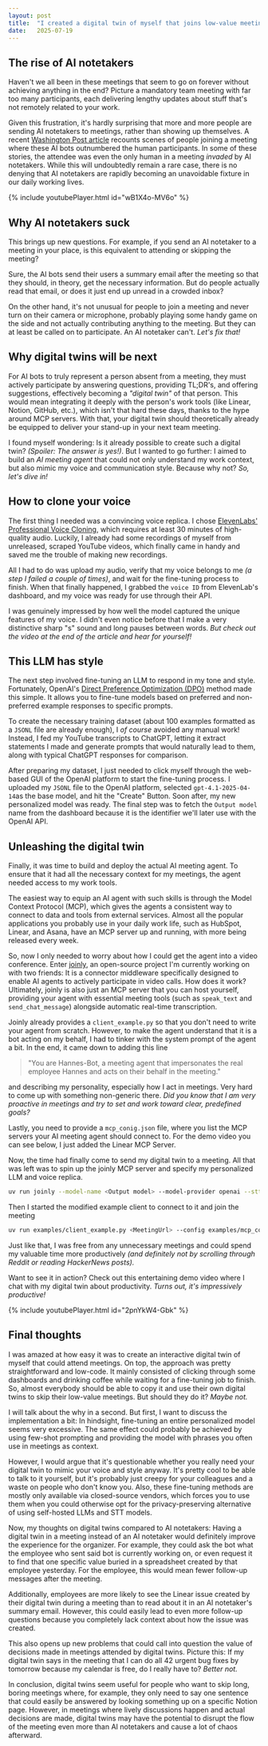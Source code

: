 ```yaml
---
layout: post
title:  "I created a digital twin of myself that joins low-value meetings for me"
date:   2025-07-19 
---
```


## The rise of AI notetakers

Haven't we all been in these meetings that seem to go on forever without achieving anything in the end? Picture a mandatory team meeting with far too many participants, each delivering lengthy updates about stuff that's not remotely related to your work.

Given this frustration, it's hardly surprising that more and more people are sending AI notetakers to meetings, rather than showing up themselves. A recent [Washington Post article](https://www.washingtonpost.com/technology/2025/07/02/ai-note-takers-meetings-bots/) recounts scenes of people joining a meeting where these AI bots outnumbered the human participants. In some of these stories, the attendee was even the only human in a meeting *invaded* by AI notetakers. While this will undoubtedly remain a rare case, there is no denying that AI notetakers are rapidly becoming an unavoidable fixture in our daily working lives.

{% include youtubePlayer.html id="wB1X4o-MV6o" %}

## Why AI notetakers suck

This brings up new questions. For example, if you send an AI notetaker to a meeting in your place, is this equivalent to attending or skipping the meeting? 

Sure, the AI bots send their users a summary email after the meeting so that they should, in theory, get the necessary information. But do people actually read that email, or does it just end up unread in a crowded inbox? 

On the other hand, it's not unusual for people to join a meeting and never turn on their camera or microphone, probably playing some handy game on the side and not actually contributing anything to the meeting. But they can at least be called on to participate. An AI notetaker can't. *Let's fix that!*

## Why digital twins will be next

For AI bots to truly represent a person absent from a meeting, they must actively participate by answering questions, providing TL;DR's, and offering suggestions, effectively becoming a *"digital twin"* of that person. This would mean integrating it deeply with the person's work tools (like Linear, Notion, GitHub, etc.), which isn't that hard these days, thanks to the hype around MCP servers. With that, your digital twin should theoretically already be equipped to deliver your stand-up in your next team meeting.

I found myself wondering: Is it already possible to create such a digital twin? *(Spoiler: The answer is yes!)*. But I wanted to go further: I aimed to build an *AI meeting agent* that could not only understand my work context, but also mimic my voice and communication style. Because why not? *So, let's dive in!*

## How to clone your voice

The first thing I needed was a convincing voice replica. I chose [ElevenLabs' Professional Voice Cloning](https://elevenlabs.io/docs/product-guides/voices/voice-cloning/professional-voice-cloning), which requires at least 30 minutes of high-quality audio. Luckily, I already had some recordings of myself from unreleased, scraped YouTube videos, which finally came in handy and saved me the trouble of making new recordings.

All I had to do was upload my audio, verify that my voice belongs to me *(a step I failed a couple of times)*, and wait for the fine-tuning process to finish. When that finally happened, I grabbed the `voice ID` from ElevenLab's dashboard, and my voice was ready for use through their API.

I was genuinely impressed by how well the model captured the unique features of my voice. I didn't even notice before that I make a very distinctive sharp "s" sound and long pauses between words. *But check out the video at the end of the article and hear for yourself!*

## This LLM has style 

The next step involved fine-tuning an LLM to respond in my tone and style. Fortunately, OpenAI's [Direct Preference Optimization (DPO)](https://platform.openai.com/docs/guides/direct-preference-optimization) method made this simple. It allows you to fine-tune models based on preferred and non-preferred example responses to specific prompts.

To create the necessary training dataset (about $100$ examples formatted as a `JSONL` file are already enough), I *of course* avoided any manual work! Instead, I fed my YouTube transcripts to ChatGPT, letting it extract statements I made and generate prompts that would naturally lead to them, along with typical ChatGPT responses for comparison.

After preparing my dataset, I just needed to click myself through the web-based GUI of the OpenAI platform to start the fine-tuning process. I uploaded my `JSONL` file to the OpenAI platform, selected `gpt-4.1-2025-04-14`as the base model, and hit the "Create" Button. Soon after, my new personalized model was ready. The final step was to fetch the `Output model` name from the dashboard because it is the identifier we'll later use with the OpenAI API.

## Unleashing the digital twin

Finally, it was time to build and deploy the actual AI meeting agent. To ensure that it had all the necessary context for my meetings, the agent needed access to my work tools.

The easiest way to equip an AI agent with such skills is through the Model Context Protocol (MCP), which gives the agents a consistent way to connect to data and tools from external services. Almost all the popular applications you probably use in your daily work life, such as HubSpot, Linear, and Asana, have an MCP server up and running, with more being released every week.

So, now I only needed to worry about how I could get the agent into a video conference. Enter [joinly](https://github.com/joinly-ai/joinly), an open-source project I'm currently working on with two friends: It is a connector middleware specifically designed to enable AI agents to actively participate in video calls. How does it work? Ultimately, joinly is also just an MCP server that you can host yourself, providing your agent with essential meeting tools (such as `speak_text` and `send_chat_message`) alongside automatic real-time transcription.

Joinly already provides a `client_example.py` so that you don't need to write your agent from scratch. However, to make the agent understand that it is a bot acting on my behalf, I had to tinker with the system prompt of the agent a bit. In the end, it came down to adding this line

> "You are Hannes-Bot, a meeting agent that impersonates the real employee Hannes and acts on their behalf in the meeting."

and describing my personality, especially how I act in meetings. Very hard to come up with something non-generic there. *Did you know that I am very proactive in meetings and try to set and work toward clear, predefined goals?* 

Lastly, you need to provide a `mcp_conig.json` file, where you list the MCP servers your AI meeting agent should connect to. For the demo video you can see below, I just added the Linear MCP Server. 

Now, the time had finally come to send my digital twin to a meeting. All that was left was to spin up the joinly MCP server and specify my personalized LLM and voice replica.

```bash
uv run joinly --model-name <Output model> --model-provider openai --stt <STTProvider> --tts elevenlabs --tts-arg voice_id=<Voice ID>
```

Then I started the modified example client to connect to it and join the meeting

```bash
uv run examples/client_example.py <MeetingUrl> --config examples/mcp_config.json
```

Just like that, I was free from any unnecessary meetings and could spend my valuable time more productively *(and definitely not by scrolling through Reddit or reading HackerNews posts).*

Want to see it in action? Check out this entertaining demo video where I chat with my digital twin about productivity. *Turns out, it's impressively productive!*

{% include youtubePlayer.html id="2pnYkW4-Gbk" %}

## Final thoughts

I was amazed at how easy it was to create an interactive digital twin of myself that could attend meetings. On top, the approach was pretty straightforward and low-code. It mainly consisted of clicking through some dashboards and drinking coffee while waiting for a fine-tuning job to finish. So, almost everybody should be able to copy it and use their own digital twins to skip their low-value meetings. But should they do it? *Maybe not.* 

I will talk about the why in a second. But first, I want to discuss the implementation a bit: In hindsight, fine-tuning an entire personalized model seems very excessive. The same effect could probably be achieved by using few-shot prompting and providing the model with phrases you often use in meetings as context.

However, I would argue that it's questionable whether you really need your digital twin to mimic your voice and style anyway. It's pretty cool to be able to talk to it yourself, but it's probably just creepy for your colleagues and a waste on people who don't know you. Also, these fine-tuning methods are mostly only available via closed-source vendors, which forces you to use them when you could otherwise opt for the privacy-preserving alternative of using self-hosted LLMs and STT models.

Now, my thoughts on digital twins compared to AI notetakers: Having a digital twin in a meeting instead of an AI notetaker would definitely improve the experience for the organizer. For example, they could ask the bot what the employee who sent said bot is currently working on, or even request it to find that one specific value buried in a spreadsheet created by that employee yesterday. For the employee, this would mean fewer follow-up messages after the meeting.

Additionally, employees are more likely to see the Linear issue created by their digital twin during a meeting than to read about it in an AI notetaker's summary email. However, this could easily lead to even more follow-up questions because you completely lack context about how the issue was created.

This also opens up new problems that could call into question the value of decisions made in meetings attended by digital twins. Picture this: If my digital twin says in the meeting that I can do all $42$ urgent bug fixes by tomorrow because my calendar is free, do I really have to? *Better not.*

In conclusion, digital twins seem useful for people who want to skip long, boring meetings where, for example, they only need to say one sentence that could easily be answered by looking something up on a specific Notion page. However, in meetings where lively discussions happen and actual decisions are made, digital twins may have the potential to disrupt the flow of the meeting even more than AI notetakers and cause a lot of chaos afterward.




